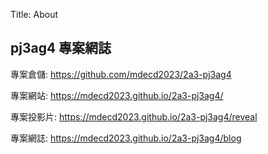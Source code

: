 Title: About

## pj3ag4 專案網誌

專案倉儲: <a href="https://github.com/mdecd2023/2a3-pj3ag4">https://github.com/mdecd2023/2a3-pj3ag4</a>

專案網站: <a href="https://mdecd2023.github.io/2a3-pj3ag4/">https://mdecd2023.github.io/2a3-pj3ag4/</a>

專案投影片: <a href="https://mdecd2023.github.io/2a3-pj3ag4/reveal">https://mdecd2023.github.io/2a3-pj3ag4/reveal</a>

專案網誌: <a href="https://mdecd2023.github.io/2a3-pj3ag4/blog">https://mdecd2023.github.io/2a3-pj3ag4/blog</a>








